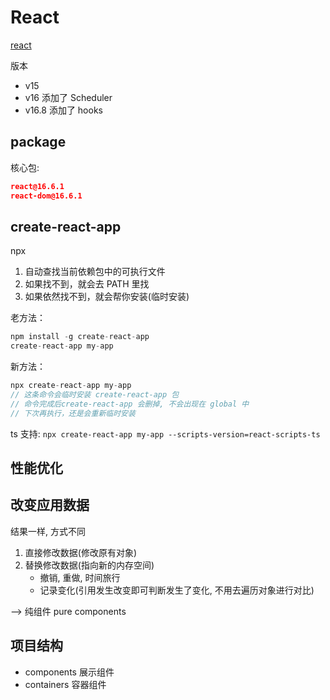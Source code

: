 # React

[react](https://react.docschina.org/)

版本

- v15
- v16 添加了 Scheduler
- v16.8 添加了 hooks

## package

核心包:

```json
react@16.6.1
react-dom@16.6.1
```

## create-react-app

npx

1. 自动查找当前依赖包中的可执行文件
2. 如果找不到，就会去 PATH 里找
3. 如果依然找不到，就会帮你安装(临时安装)

老方法：

```javascript
npm install -g create-react-app
create-react-app my-app
```

新方法：

```javascript
npx create-react-app my-app
// 这条命令会临时安装 create-react-app 包
// 命令完成后create-react-app 会删掉, 不会出现在 global 中
// 下次再执行，还是会重新临时安装
```

ts 支持: `npx create-react-app my-app --scripts-version=react-scripts-ts`

## 性能优化

## 改变应用数据

结果一样, 方式不同

1. 直接修改数据(修改原有对象)
2. 替换修改数据(指向新的内存空间)
    - 撤销, 重做, 时间旅行
    - 记录变化(引用发生改变即可判断发生了变化, 不用去遍历对象进行对比)

--> 纯组件 pure components

## 项目结构

- components 展示组件
- containers 容器组件
